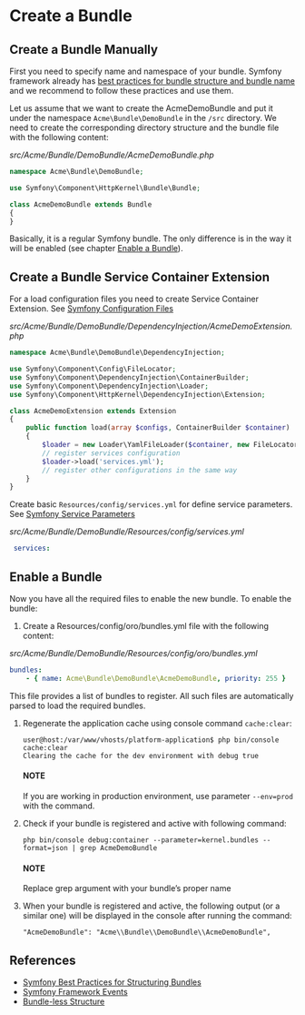 <a id="index-0"></a>

<a id="how-to-create-new-bundle"></a>

<a id="dev-cookbook-framework-how-to-create-new-bundle"></a>

# Create a Bundle

## Create a Bundle Manually

First you need to specify name and namespace of your bundle. Symfony framework already has
<a href="https://symfony.com/doc/5.4/bundles/best_practices.html#bundle-name" target="_blank">best practices for bundle structure and bundle name</a> and we recommend to follow these practices and use them.

Let us assume that we want to create the AcmeDemoBundle and put it under the namespace `Acme\Bundle\DemoBundle`
in the `/src` directory. We need to create the corresponding directory structure and the bundle file with the following content:

*src/Acme/Bundle/DemoBundle/AcmeDemoBundle.php*
```php
namespace Acme\Bundle\DemoBundle;

use Symfony\Component\HttpKernel\Bundle\Bundle;

class AcmeDemoBundle extends Bundle
{
}
```

Basically, it is a regular Symfony bundle. The only difference is in the way it will be enabled (see chapter [Enable a Bundle]()).

## Create a Bundle Service Container Extension

For a load configuration files you need to create Service Container Extension. See <a href="https://symfony.com/doc/5.4/configuration.html#configuration-files" target="_blank">Symfony Configuration Files</a>

*src/Acme/Bundle/DemoBundle/DependencyInjection/AcmeDemoExtension.php*
```php
namespace Acme\Bundle\DemoBundle\DependencyInjection;

use Symfony\Component\Config\FileLocator;
use Symfony\Component\DependencyInjection\ContainerBuilder;
use Symfony\Component\DependencyInjection\Loader;
use Symfony\Component\HttpKernel\DependencyInjection\Extension;

class AcmeDemoExtension extends Extension
{
    public function load(array $configs, ContainerBuilder $container)
    {
        $loader = new Loader\YamlFileLoader($container, new FileLocator(__DIR__ . '/../Resources/config'));
        // register services configuration
        $loader->load('services.yml');
        // register other configurations in the same way
    }
}
```

Create basic `Resources/config/services.yml` for define service parameters. See <a href="https://symfony.com/doc/5.4/service_container.html#service-parameters" target="_blank">Symfony Service Parameters</a>

*src/Acme/Bundle/DemoBundle/Resources/config/services.yml*
```yaml
 services:
```

<!-- Create bundle automatically -->
<!-- --------------------------- -->
<!-- Also new bundle can be generated using `Symfony command generate:bundle`_: -->
<!-- .. _Symfony command generate:bundle: http://symfony.com/doc/2.4/bundles/SensioGeneratorBundle/commands/generate_bundle.html -->
<!-- .. code-block:: none -->
<!-- user@host:/var/www/vhosts/platform-application$ php bin/console generate:bundle -->
<!-- Bundle namespace: Acme/Bundle/DemoBundle -->
<!-- Bundle name [AcmeDemoBundle]: -->
<!-- Target directory [/var/www/vhosts/platform-application/src]: -->
<!-- Configuration format (yml, xml, php, or annotation): yml -->
<!-- Do you want to generate the whole directory structure [no]? -->
<!-- Do you confirm generation [yes]? -->
<!-- Generating the bundle code: OK -->
<!-- Checking that the bundle is autoloaded: OK -->
<!-- Confirm automatic update of your Kernel [yes]? no -->
<!-- Enabling the bundle inside the Kernel: FAILED -->
<!-- Confirm automatic update of the Routing [yes]? no -->
<!-- Importing the bundle routing resource: FAILED -->
<!-- It is important that you don't need to update Kernel and routing, as OroPlatform provides its own way to do that, -->
<!-- which will be described in the `Enable bundle`_ chapter and in following articles. -->
<!-- .. note:: -->
<!-- Automatic bundle generation is provided by the ``sensio/generator-bundle`` package, which is defined in the -->
<!-- ``require-dev`` section of the ``composer.json`` file in the OroPlatform repository. Therefore, in order to use -->
<!-- automatic generation, please, make sure that this package has been installed (one of the ways to do so is to execute -->
<!-- ``composer update`` at the project's root directory to get all packages from the ``require-dev`` section). -->

## Enable a Bundle

Now you have all the required files to enable the new bundle. To enable the bundle:

1. Create a Resources/config/oro/bundles.yml file with the following content:

*src/Acme/Bundle/DemoBundle/Resources/config/oro/bundles.yml*
```yaml
bundles:
    - { name: Acme\Bundle\DemoBundle\AcmeDemoBundle, priority: 255 }
```

This file provides a list of bundles to register. All such files are automatically parsed to load the required bundles.

1. Regenerate the application cache using console command `cache:clear`:
   ```none
   user@host:/var/www/vhosts/platform-application$ php bin/console cache:clear
   Clearing the cache for the dev environment with debug true
   ```

   #### NOTE
   If you are working in production environment, use parameter `--env=prod` with the command.
2. Check if your bundle is registered and active with following command:
   ```none
   php bin/console debug:container --parameter=kernel.bundles --format=json | grep AcmeDemoBundle
   ```

   #### NOTE
   Replace grep argument with your bundle’s proper name
3. When your bundle is registered and active, the following output (or a similar one) will be displayed in the console after running the command:
   ```none
   "AcmeDemoBundle": "Acme\\Bundle\\DemoBundle\\AcmeDemoBundle",
   ```

## References

* <a href="https://symfony.com/doc/5.4/bundles/best_practices.html" target="_blank">Symfony Best Practices for Structuring Bundles</a>
* <a href="https://symfony.com/doc/5.4/reference/events.html" target="_blank">Symfony Framework Events</a>
* [Bundle-less Structure](../architecture/bundle-less-structure.md#dev-backend-architecture-bundle-less-structure)

<!-- Frontend -->
